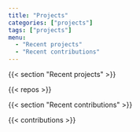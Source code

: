 ```yaml
---
title: "Projects"
categories: ["projects"]
tags: ["projects"]
menu:
  - "Recent projects"
  - "Recent contributions"
---
```


{{< section "Recent projects" >}}

{{< repos >}}

{{< section "Recent contributions" >}}

{{< contributions >}}
